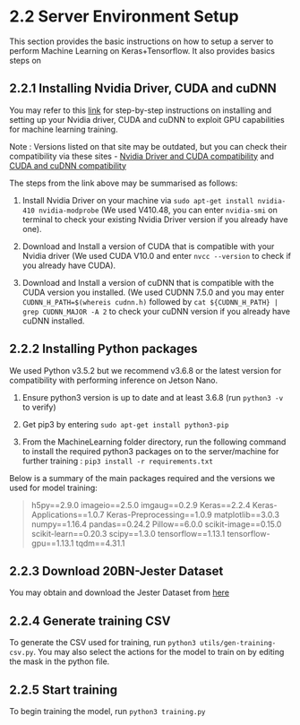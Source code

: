 2.2 Server Environment Setup
===

This section provides the basic instructions on how to setup a server to perform Machine Learning on Keras+Tensorflow. It also provides basics steps on 

2.2.1 Installing Nvidia Driver, CUDA and cuDNN
---

You may refer to this [link](https://medium.com/@zhanwenchen/install-cuda-and-cudnn-for-tensorflow-gpu-on-ubuntu-79306e4ac04e) for step-by-step instructions on installing and setting up your Nvidia driver, CUDA and cuDNN to exploit GPU capabilities for machine learning training.

Note : Versions listed on that site may be outdated, but you can check their compatibility via these sites - [Nvidia Driver and CUDA compatibility](https://stackoverflow.com/questions/30820513/what-is-the-correct-version-of-cuda-for-my-nvidia-driver/30820690#30820690) and [CUDA and cuDNN compatibility](https://docs.nvidia.com/deeplearning/sdk/cudnn-support-matrix/index.html)

The steps from the link above may be summarised as follows:

1. Install Nvidia Driver on your machine via `sudo apt-get install nvidia-410 nvidia-modprobe` (We used V410.48, you can enter `nvidia-smi` on terminal to check your existing Nvidia Driver version if you already have one).

2. Download and Install a version of CUDA that is compatible with your Nvidia driver (We used CUDA V10.0 and enter `nvcc --version` to check if you already have CUDA).

3. Download and Install a version of cuDNN that is compatible with the CUDA version you installed. (We used CUDNN 7.5.0 and you may enter `CUDNN_H_PATH=$(whereis cudnn.h)` followed by `cat ${CUDNN_H_PATH} | grep CUDNN_MAJOR -A 2` to check your cuDNN version if you already have cuDNN installed.

2.2.2 Installing Python packages
---

We used Python v3.5.2 but we recommend v3.6.8 or the latest version for compatibility with performing inference on Jetson Nano.

1.  Ensure python3 version is up to date and at least 3.6.8 (run `python3 -v` to verify)
 
2.  Get pip3 by entering `sudo apt-get install python3-pip`

3.  From the MachineLearning folder directory, run the following command to install the required python3 packages on to the server/machine for further training : `pip3 install -r requirements.txt`

Below is a summary of the main packages required and the versions we used for model training:

> h5py==2.9.0
> imageio==2.5.0
> imgaug==0.2.9
> Keras==2.2.4
> Keras-Applications==1.0.7
> Keras-Preprocessing==1.0.9
> matplotlib==3.0.3
> numpy==1.16.4
> pandas==0.24.2
> Pillow==6.0.0
> scikit-image==0.15.0
> scikit-learn==0.20.3
> scipy==1.3.0
> tensorflow==1.13.1
> tensorflow-gpu==1.13.1
> tqdm==4.31.1

2.2.3 Download 20BN-Jester Dataset
---

You may obtain and download the Jester Dataset from [here](https://20bn.com/datasets/jester)

2.2.4 Generate training CSV
---

To generate the CSV used for training, run `python3 utils/gen-training-csv.py`.
You may also select the actions for the model to train on by editing the mask in the python file.

2.2.5 Start training
---

To begin training the model, run `python3 training.py`




